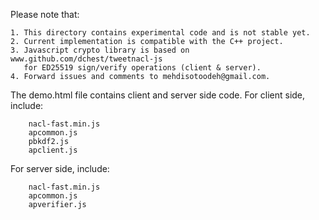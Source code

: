 Please note that:
```
1. This directory contains experimental code and is not stable yet.
2. Current implementation is compatible with the C++ project.
3. Javascript crypto library is based on www.github.com/dchest/tweetnacl-js
   for ED25519 sign/verify operations (client & server).
4. Forward issues and comments to mehdisotoodeh@gmail.com.
```
The demo.html file contains client and server side code.
For client side, include:
```
    nacl-fast.min.js
    apcommon.js
    pbkdf2.js
    apclient.js
```
For server side, include:
```
    nacl-fast.min.js
    apcommon.js
    apverifier.js
```
